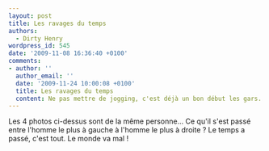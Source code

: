 ```yaml
---
layout: post
title: Les ravages du temps
authors:
  - Dirty Henry
wordpress_id: 545
date: '2009-11-08 16:36:40 +0100'
comments:
- author: ''
  author_email: ''
  date: '2009-11-24 10:00:08 +0100'
  title: Les ravages du temps
  content: Ne pas mettre de jogging, c'est déjà un bon début les gars.
---
```

Les 4 photos ci-dessus sont de la même personne... Ce qu'il s'est passé entre l'homme le plus à gauche à l'homme le plus à droite ? Le temps a passé, c'est tout. Le monde va mal !
